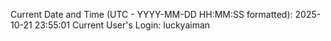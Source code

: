 Current Date and Time (UTC - YYYY-MM-DD HH:MM:SS formatted): 2025-10-21 23:55:01
Current User's Login: luckyaiman
